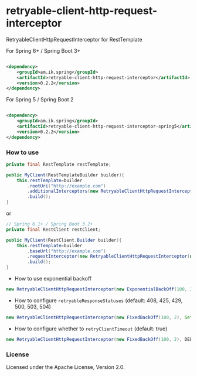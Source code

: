 # retryable-client-http-request-interceptor

RetryableClientHttpRequestInterceptor for RestTemplate

For Spring 6+ / Spring Boot 3+

```xml

<dependency>
	<groupId>am.ik.spring</groupId>
	<artifactId>retryable-client-http-request-interceptor</artifactId>
	<version>0.2.2</version>
</dependency>
```

For Spring 5 / Spring Boot 2

```xml

<dependency>
	<groupId>am.ik.spring</groupId>
	<artifactId>retryable-client-http-request-interceptor-spring5</artifactId>
	<version>0.2.2</version>
</dependency>
```

### How to use

```java
private final RestTemplate restTemplate;

public MyClient(RestTemplateBuilder builder){
	this.restTemplate=builder
		.rootUri("http://example.com")
		.additionalInterceptors(new RetryableClientHttpRequestInterceptor(new FixedBackOff(100, 2)))
		.build();
}
```

or 

```java
// Spring 6.1+ / Spring Boot 3.2+
private final RestClient restClient;

public MyClient(RestClient.Builder builder){
	this.restTemplate=builder
		.baseUrl("http://example.com")
		.requestInterceptor(new RetryableClientHttpRequestInterceptor(new FixedBackOff(100, 2)))
		.build();
}
```
* How to use exponential backoff
```java
new RetryableClientHttpRequestInterceptor(new ExponentialBackOff(100, 2))
```

* How to configure `retryableResponseStatuses` (default: 408, 425, 429, 500, 503, 504)
```java
new RetryableClientHttpRequestInterceptor(new FixedBackOff(100, 2), Set.of(500, 503))
```

* How to configure whether to `retryClientTimeout` (default: true)
```java
new RetryableClientHttpRequestInterceptor(new FixedBackOff(100, 2), DEFAULT_RETRYABLE_RESPONSE_STATUSES, false)
```

### License

Licensed under the Apache License, Version 2.0.
